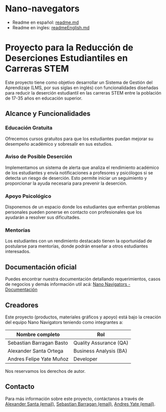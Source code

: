 # Nano-navegators
- Readme en español: [readme.md](readme.md)
- Readme en ingles: [readmeEnglish.md](readmeEnglish.md)
# Proyecto para la Reducción de Deserciones Estudiantiles en Carreras STEM

Este proyecto tiene como objetivo desarrollar un Sistema de Gestión del Aprendizaje (LMS, por sus siglas en inglés) con funcionalidades diseñadas para reducir la deserción estudiantil en las carreras STEM entre la población de 17-35 años en educación superior.

## Alcance y Funcionalidades

### Educación Gratuita

Ofrecemos cursos gratuitos para que los estudiantes puedan mejorar su desempeño académico y sobresalir en sus estudios.

### Aviso de Posible Deserción

Implementamos un sistema de alerta que analiza el rendimiento académico de los estudiantes y envía notificaciones a profesores y psicólogos si se detecta un riesgo de deserción. Esto permite iniciar un seguimiento y proporcionar la ayuda necesaria para prevenir la deserción.

### Apoyo Psicológico

Disponemos de un espacio donde los estudiantes que enfrentan problemas personales pueden ponerse en contacto con profesionales que los ayudarán a resolver sus dificultades.

### Mentorías

Los estudiantes con un rendimiento destacado tienen la oportunidad de postularse para mentorías, donde podrán enseñar a otros estudiantes interesados.

## Documentación oficial

Puedes encontrar nuestra documentación detallando requerimientos, casos de negocios y demás información util acá: [Nano Navigators - Documentación](https://docs.google.com/document/d/1K1ZH6U9RvEHI9HTc9E8lt4EmLJrH8pS0YQO-iQzFuFw/edit?usp=sharing)

## Creadores

Este proyecto (productos, materiales gráficos y apoyo) está bajo la creación del equipo Nano Navigators teniendo como integrantes a:

| Nombre completo | Rol | 
| - | - |
| Sebastian Barragan Basto | Quality Assurance (QA) |
| Alexander Santa Ortega | Business Analysis (BA) |
| Andres Felipe Yate Muñoz | Developer | 

Nos reservamos los derechos de autor.

## Contacto

Para más información sobre este proyecto, contáctanos a través de [Alexander Santa (email)](mailto:alexsanta045@gmail.com), [Sebastian Barragan (email)](mailto:sebastianbarragan02@gmail.com), [Andres Yate (email)](mailto:andresfyatem@gmail.com).
